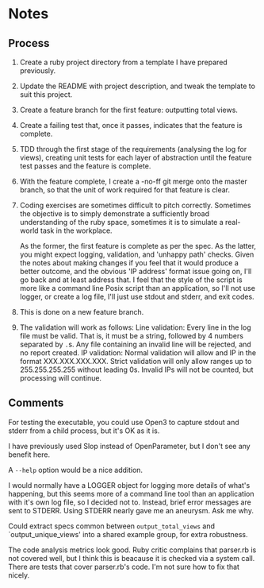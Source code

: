# Notes

## Process
1. Create a ruby project directory from a template I have prepared previously.
2. Update the README with project description, and tweak the template to suit
   this project.
3. Create a feature branch for the first feature: outputting total views.
4. Create a failing test that, once it passes, indicates that the feature is
   complete.
5. TDD through the first stage of the requirements (analysing the log for
   views), creating unit tests for each layer of abstraction until the feature
   test passes and the feature is complete.
6. With the feature complete, I create a -no-ff git merge onto the master
   branch, so that the unit of work required for that feature is clear.
6. Coding exercises are sometimes difficult to pitch correctly. Sometimes the
   objective is to simply demonstrate a sufficiently broad understanding of the
   ruby space, sometimes it is to simulate a real-world task in the workplace.

   As the former, the first feature is complete as per the spec. As the latter,
   you might expect logging, validation, and 'unhappy path' checks. Given
   the notes about making changes if you feel that it would produce a better
   outcome, and the obvious 'IP address' format issue going on, I'll go back and
   at least address that.
   I feel that the style of the script is more like a command line Posix script
   than an application, so I'll not use logger, or create a log file, I'll just
   use stdout and stderr, and exit codes.
8. This is done on a new feature branch.
9. The validation will work as follows:
   Line validation: Every line in the log file must be valid. That is, it must
   be a string, followed by 4 numbers separated by `.`s.
   Any file containing an invalid line will be rejected, and no report created.
   IP validation:
   Normal validation will allow and IP in the format XXX.XXX.XXX.XXX.
   Strict validation will only allow ranges up to 255.255.255.255 without
   leading 0s.
   Invalid IPs will not be counted, but processing will continue.

## Comments

For testing the executable, you could use Open3 to capture stdout and stderr
from a child process, but it's OK as it is.

I have previously used Slop instead of OpenParameter, but I don't see any
benefit here.

A `--help` option would be a nice addition.

I would normally have a LOGGER object for logging more details of what's
happening, but this seems more of a command line tool than an application with
it's own log file, so I decided not to. Instead, brief error messages are sent
to STDERR. Using STDERR nearly gave me an aneurysm. Ask me why.

Could extract specs common between `output_total_views` and `output_unique_views'
into a shared example group, for extra robustness.

The code analysis metrics look good. Ruby critic complains that parser.rb is
not covered well, but I think this is beacause it is checked via a system call.
There are tests that cover parser.rb's code. I'm not sure how to fix that nicely.
